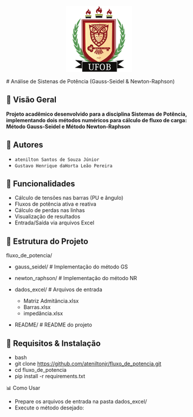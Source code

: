<p align="center">
    <img src="logo_ufob.png" alt="Logo UFOB" width="180">
</p>
# Análise de Sistenas de Potência (Gauss-Seidel & Newton-Raphson)

## 🌟 Visão Geral
**Projeto acadêmico desenvolvido para a disciplina Sistemas de Potência, implementando dois métodos numéricos para cálculo de fluxo de carga:
Método Gauss-Seidel e Método Newton-Raphson**

## 👥 Autores
- ```atenilton Santos de Souza Júnior```
- ```Gustavo Henrique daHorta Leão Pereira```

## 🚀 Funcionalidades
- Cálculo de tensões nas barras (PU e ângulo)
- Fluxos de potência ativa e reativa
- Cálculo de perdas nas linhas
- Visualização de resultados
- Entrada/Saída via arquivos Excel

## 📂 Estrutura do Projeto
fluxo_de_potencia/
- gauss_seidel/      # Implementação do método GS
- newton_raphson/    # Implementação do método NR
- dados_excel/   # Arquivos de entrada

  - Matriz Admitância.xlsx
  - Barras.xlsx
  - impedância.xlsx
- README/            # README do projeto  

## 🔧 Requisitos & Instalação
- bash
- git clone https://github.com/ateniltonjr/fluxo_de_potencia.git
- cd fluxo_de_potencia
- pip install -r requirements.txt

📊 Como Usar
- Prepare os arquivos de entrada na pasta dados_excel/
- Execute o método desejado:
